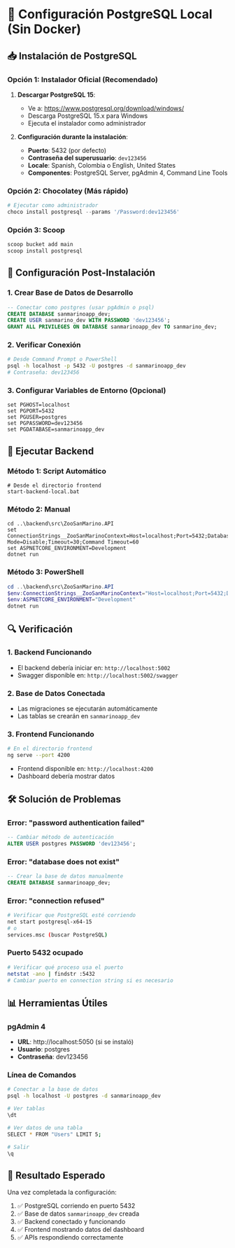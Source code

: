 # 🐘 Configuración PostgreSQL Local (Sin Docker)

## 📥 Instalación de PostgreSQL

### Opción 1: Instalador Oficial (Recomendado)
1. **Descargar PostgreSQL 15**:
   - Ve a: https://www.postgresql.org/download/windows/
   - Descarga PostgreSQL 15.x para Windows
   - Ejecuta el instalador como administrador

2. **Configuración durante la instalación**:
   - **Puerto**: 5432 (por defecto)
   - **Contraseña del superusuario**: `dev123456`
   - **Locale**: Spanish, Colombia o English, United States
   - **Componentes**: PostgreSQL Server, pgAdmin 4, Command Line Tools

### Opción 2: Chocolatey (Más rápido)
```powershell
# Ejecutar como administrador
choco install postgresql --params '/Password:dev123456'
```

### Opción 3: Scoop
```powershell
scoop bucket add main
scoop install postgresql
```

## 🔧 Configuración Post-Instalación

### 1. Crear Base de Datos de Desarrollo
```sql
-- Conectar como postgres (usar pgAdmin o psql)
CREATE DATABASE sanmarinoapp_dev;
CREATE USER sanmarino_dev WITH PASSWORD 'dev123456';
GRANT ALL PRIVILEGES ON DATABASE sanmarinoapp_dev TO sanmarino_dev;
```

### 2. Verificar Conexión
```bash
# Desde Command Prompt o PowerShell
psql -h localhost -p 5432 -U postgres -d sanmarinoapp_dev
# Contraseña: dev123456
```

### 3. Configurar Variables de Entorno (Opcional)
```batch
set PGHOST=localhost
set PGPORT=5432
set PGUSER=postgres
set PGPASSWORD=dev123456
set PGDATABASE=sanmarinoapp_dev
```

## 🚀 Ejecutar Backend

### Método 1: Script Automático
```batch
# Desde el directorio frontend
start-backend-local.bat
```

### Método 2: Manual
```batch
cd ..\backend\src\ZooSanMarino.API
set ConnectionStrings__ZooSanMarinoContext=Host=localhost;Port=5432;Database=sanmarinoapp_dev;Username=postgres;Password=dev123456;SSL Mode=Disable;Timeout=30;Command Timeout=60
set ASPNETCORE_ENVIRONMENT=Development
dotnet run
```

### Método 3: PowerShell
```powershell
cd ..\backend\src\ZooSanMarino.API
$env:ConnectionStrings__ZooSanMarinoContext="Host=localhost;Port=5432;Database=sanmarinoapp_dev;Username=postgres;Password=dev123456;SSL Mode=Disable;Timeout=30;Command Timeout=60"
$env:ASPNETCORE_ENVIRONMENT="Development"
dotnet run
```

## 🔍 Verificación

### 1. Backend Funcionando
- El backend debería iniciar en: `http://localhost:5002`
- Swagger disponible en: `http://localhost:5002/swagger`

### 2. Base de Datos Conectada
- Las migraciones se ejecutarán automáticamente
- Las tablas se crearán en `sanmarinoapp_dev`

### 3. Frontend Funcionando
```bash
# En el directorio frontend
ng serve --port 4200
```
- Frontend disponible en: `http://localhost:4200`
- Dashboard debería mostrar datos

## 🛠️ Solución de Problemas

### Error: "password authentication failed"
```sql
-- Cambiar método de autenticación
ALTER USER postgres PASSWORD 'dev123456';
```

### Error: "database does not exist"
```sql
-- Crear la base de datos manualmente
CREATE DATABASE sanmarinoapp_dev;
```

### Error: "connection refused"
```bash
# Verificar que PostgreSQL esté corriendo
net start postgresql-x64-15
# o
services.msc (buscar PostgreSQL)
```

### Puerto 5432 ocupado
```bash
# Verificar qué proceso usa el puerto
netstat -ano | findstr :5432
# Cambiar puerto en connection string si es necesario
```

## 📊 Herramientas Útiles

### pgAdmin 4
- **URL**: http://localhost:5050 (si se instaló)
- **Usuario**: postgres
- **Contraseña**: dev123456

### Línea de Comandos
```bash
# Conectar a la base de datos
psql -h localhost -U postgres -d sanmarinoapp_dev

# Ver tablas
\dt

# Ver datos de una tabla
SELECT * FROM "Users" LIMIT 5;

# Salir
\q
```

## 🎯 Resultado Esperado

Una vez completada la configuración:
1. ✅ PostgreSQL corriendo en puerto 5432
2. ✅ Base de datos `sanmarinoapp_dev` creada
3. ✅ Backend conectado y funcionando
4. ✅ Frontend mostrando datos del dashboard
5. ✅ APIs respondiendo correctamente
